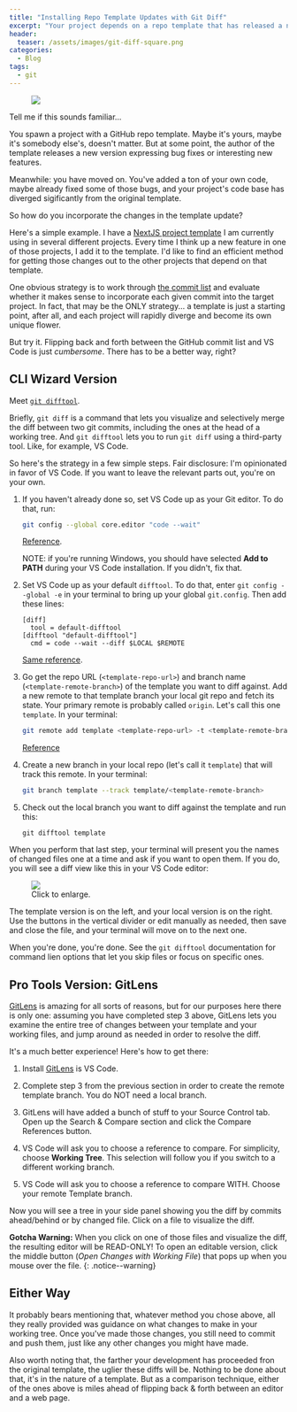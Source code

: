 ```yaml
---
title: "Installing Repo Template Updates with Git Diff"
excerpt: "Your project depends on a repo template that has released a new version. How do you integrate the changes?"
header:
  teaser: /assets/images/git-diff-square.png
categories:
  - Blog
tags:
  - git
---
```


<figure class="align-left" style="margin-top: 10px; margin-bottom: 10px; width: 150px;">
    <img src="{{ site.url }}{{ site.baseurl }}/assets/images/git-diff-square.png">
</figure>

Tell me if this sounds familiar...

You spawn a project with a GitHub repo template. Maybe it's yours, maybe it's somebody else's, doesn't matter. But at some point, the author of the template releases a new version expressing bug fixes or interesting new features.

Meanwhile: you have moved on. You've added a ton of your own code, maybe already fixed some of those bugs, and your project's code base has diverged sigificantly from the original template.

So how do you incorporate the changes in the template update?

Here's a simple example. I have a [NextJS project template](https://github.com/karmaniverous/template-nextjs) I am currently using in several different projects. Every time I think up a new feature in one of those projects, I add it to the template. I'd like to find an efficient method for getting those changes out to the other projects that depend on that template.

One obvious strategy is to work through [the commit list](https://github.com/karmaniverous/template-nextjs/commits/master) and evaluate whether it makes sense to incorporate each given commit into the target project. In fact, that may be the ONLY strategy... a template is just a starting point, after all, and each project will rapidly diverge and become its own unique flower.

But try it. Flipping back and forth between the GitHub commit list and VS Code is just *cumbersome*. There has to be a better way, right?

## CLI Wizard Version

Meet [`git difftool`](https://git-scm.com/docs/git-difftool).

Briefly, `git diff` is a command that lets you visualize and selectively merge the diff between two git commits, including the ones at the head of a working tree. And `git difftool` lets you to run `git diff` using a third-party tool. Like, for example, VS Code.

So here's the strategy in a few simple steps. Fair disclosure: I'm opinionated in favor of VS Code. If you want to leave the relevant parts out, you're on your own.

1. If you haven't already done so, set VS Code up as your Git editor. To do that, run:

    ```bash
    git config --global core.editor "code --wait"
    ```
    [Reference](https://stackoverflow.com/questions/30024353/how-to-use-visual-studio-code-as-default-editor-for-git).

    NOTE: if you're running Windows, you should have selected **Add to PATH** during your VS Code installation. If you didn't, fix that.

1. Set VS Code up as your default `difftool`. To do that, enter `git config --global -e` in your terminal to bring up your global `git.config`. Then add these lines:

    ```
    [diff]
      tool = default-difftool
    [difftool "default-difftool"]
      cmd = code --wait --diff $LOCAL $REMOTE
    ```
    [Same reference](https://stackoverflow.com/questions/30024353/how-to-use-visual-studio-code-as-default-editor-for-git).

1. Go get the repo URL (`<template-repo-url>`) and branch name (`<template-remote-branch>`) of the template you want to diff against. Add a new remote to that template branch your local git repo and fetch its state. Your primary remote is probably called `origin`. Let's call this one `template`. In your terminal:

    ```bash
    git remote add template <template-repo-url> -t <template-remote-branch> -f
    ```
    [Reference](https://jigarius.com/blog/multiple-git-remote-repositories)

1. Create a new branch in your local repo (let's call it `template`) that will track this remote. In your terminal:

    ```bash
    git branch template --track template/<template-remote-branch>
    ```

5. Check out the local branch you want to diff against the template and run this:

    ```
    git difftool template
    ```

When you perform that last step, your terminal will present you the names of changed files one at a time and ask if you want to open them. If you do, you will see a diff view like this in your VS Code editor:

<figure >
    <a href="{{ site.url }}{{ site.baseurl }}/assets/images/git-difftool-screenshot.png">
        <img src="{{ site.url }}{{ site.baseurl }}/assets/images/git-difftool-screenshot.png">
    </a>
    <figcaption>Click to enlarge.</figcaption>
</figure>

The template version is on the left, and your local version is on the right. Use the buttons in the vertical divider or edit manually as needed, then save and close the file, and your terminal will move on to the next one.

When you're done, you're done. See the `git difftool` documentation for command lien options that let you skip files or focus on specific ones.

## Pro Tools Version: GitLens

[GitLens](https://marketplace.visualstudio.com/items?itemName=eamodio.gitlens) is amazing for all sorts of reasons, but for our purposes here there is only one: assuming you have completed step 3 above, GitLens lets you examine the entire tree of changes between your template and your working files, and jump around as needed in order to resolve the diff. 

It's a much better experience! Here's how to get there:

1. Install [GitLens](https://marketplace.visualstudio.com/items?itemName=eamodio.gitlens) is VS Code.

1. Complete step 3 from the previous section in order to create the remote template branch. You do NOT need a local branch.

1. GitLens will have added a bunch of stuff to your Source Control tab. Open up the Search & Compare section and click the Compare References button.

1. VS Code will ask you to choose a reference to compare. For simplicity, choose **Working Tree**. This selection will follow you if you switch to a different working branch.

1. VS Code will ask you to choose a reference to compare WITH. Choose your remote Template branch.

Now you will see a tree in your side panel showing you the diff by commits ahead/behind or by changed file. Click on a file to visualize the diff.

**Gotcha Warning:** When you click on one of those files and visualize the diff, the resulting editor will be READ-ONLY! To open an editable version, click the middle button (*Open Changes with Working File*) that pops up when you mouse over the file.
{: .notice--warning}

## Either Way

It probably bears mentioning that, whatever method you chose above, all they really provided was guidance on what changes to make in your working tree. Once you've made those changes, you still need to commit and push them, just like any other changes you might have made.

Also worth noting that, the farther your development has proceeded fron the original template, the uglier these diffs will be. Nothing to be done about that, it's in the nature of a template. But as a comparison technique, either of the ones above is miles ahead of flipping back & forth between an editor and a web page.